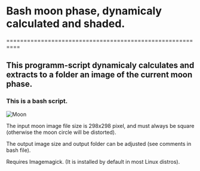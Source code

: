 # Bash moon phase, dynamicaly calculated and shaded.
==========================================================

## This programm-script dynamicaly calculates and extracts to a folder an image of the current moon phase.

### This is a bash script.

![Moon](https://github.com/nikospag/bash-moon-phase/blob/master/sample/phase.png)

The input moon image file size is 298x298 pixel, and must always be square (otherwise the moon circle will be distorted).

The output image size and output folder can be adjusted (see comments in bash file).

Requires Imagemagick. (It is installed by default in most Linux distros).
